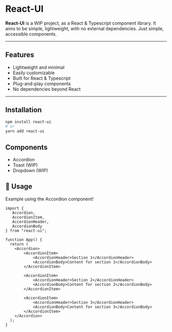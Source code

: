 # React-UI

**React-UI** is a WIP project, as a React & Typescript component library. It aims to be simple, lightweight, with no external dependencies. Just simple, accessible components. 

---

## Features

- Lightweight and minimal
- Easily customizable
- Built for React & Typescript
- Plug-and-play components
- No dependencies beyond React

---

## Installation

```bash
npm install react-ui
# or
yarn add react-ui
```

## Components

 - Accordion
 - Toast (WIP)
 - Dropdown (WIP)

## 🔧 Usage

Example using the Accordion component!

```tsx
import {
   Accordion,  
   AccordionItem,
   AccordionHeader,
   AccordionBody
} from "react-ui";

function App() {
  return (
    <Accordion>
        <AccordionItem>
            <AccordionHeader>Section 1</AccordionHeader>
            <AccordionBody>Content for section 1</AccordionBody>
        </AccordionItem>

        <AccordionItem>
            <AccordionHeader>Section 2</AccordionHeader>
            <AccordionBody>Content for section 2</AccordionBody>
        </AccordionItem>

        <AccordionItem>
            <AccordionHeader>Section 3</AccordionHeader>
            <AccordionBody>Content for section 3</AccordionBody>
        </AccordionItem>
    </Accordion>
  );
}
```